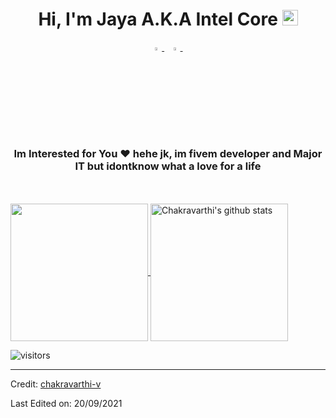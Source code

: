 <h1 align="center">Hi, I'm Jaya A.K.A Intel Core <img src="https://media.giphy.com/media/hvRJCLFzcasrR4ia7z/giphy.gif" width="25px"></h1>

<p align="center">
  <a href="https://www.instagram.com/suryawijaya_01/">
    <img src="https://img.icons8.com/fluent/48/000000/instagram-new.png" width="3.5%"/>
  </a><span>&nbsp;</span>
  <a href="mailto:suryawijaya1147@gmail.com">
    <img src="https://img.icons8.com/fluent/48/000000/gmail.png" width="3.5%"/>
  </a><span>&nbsp;</span>
</p>
<h3 align="center">Im Interested for You ❤ hehe jk, im fivem developer and Major IT but idontknow what a love for a life</h3>

<br>

<br>

  <a href="https://github.com/chakravarthi-v">
    <img align="center" src="https://github-readme-stats.vercel.app/api/top-langs/?username=chakravarthi-v&hide=ASP.NET,jupyter%20notebook&theme=dark&hide_langs_below=1" height="220px"/>
  </a>
  <a href="https://github.com/chakravarthi-v">
   <img align="center" src="https://github-readme-stats.vercel.app/api?username=chakravarthi-v&count_private=true&hide=stars&show_icons=true&theme=dark&line_height=27" alt="Chakravarthi's github stats" height="220px" />
  </a>



![visitors](https://visitor-badge.laobi.icu/badge?page_id=chakravarthi-v.408179647)

------

Credit: [chakravarthi-v](https://github.com/chakravarthi-v)

Last Edited on: 20/09/2021
